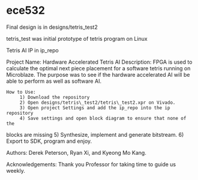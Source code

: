 # ece532

Final design is in designs/tetris\_test2

tetris\_test was initial prototype of tetris program on Linux

Tetris AI IP in ip\_repo

Project Name: Hardware Accelerated Tetris AI
    Description: FPGA is used to calculate the optimal next piece placement for
a software tetris running on Microblaze. The purpose was to see if the hardware
accelerated AI will be able to perform as well as software AI.

    How to Use:
         1) Download the repository 
         2) Open designs/tetris\_test2/tetris\_test2.xpr on Vivado.
         3) Open project Settings and add the ip_repo into the ip repository
         4) Save settings and open block diagram to ensure that none of the
blocks are missing
         5) Synthesize, implement and generate bitstream.
         6) Export to SDK, program and enjoy.

Authors: Derek Peterson, Ryan Xi, and Kyeong Mo Kang.

Acknowledgements: Thank you Professor for taking time to guide us weekly.

